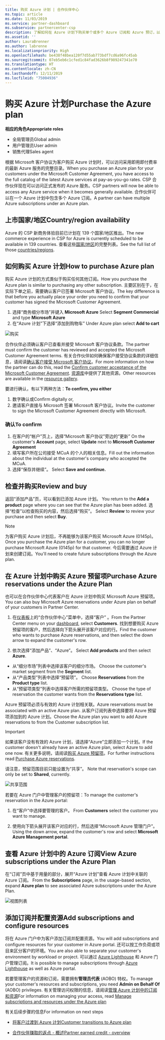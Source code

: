 ```yaml
---
title: 购买 Azure 计划 | 合作伙伴中心
ms.topic: article
ms.date: 11/03/2019
ms.service: partner-dashboard
ms.subservice: partnercenter-csp
description: 了解如何在 Azure 计划下购买单个或多个 Azure 订阅和 Azure 预订，以便配置资源以及查看或添加订阅。
ms.assetid: ''
author: LauraBrenner
ms.author: labrenne
ms.localizationpriority: High
ms.openlocfilehash: be438f48bea120f7d55ab773bdf7cd6a96fc45ab
ms.sourcegitcommit: 07eb5eb6c1cfed1c84fad3626b8f989247341e70
ms.translationtype: HT
ms.contentlocale: zh-CN
ms.lasthandoff: 12/11/2019
ms.locfileid: "75004936"
---
```

# <a name="purchase-the-azure-plan"></a><span data-ttu-id="65f71-103">购买 Azure 计划</span><span class="sxs-lookup"><span data-stu-id="65f71-103">Purchase the Azure plan</span></span>

<span data-ttu-id="65f71-104">**相应的角色**</span><span class="sxs-lookup"><span data-stu-id="65f71-104">**Appropriate roles**</span></span>
-   <span data-ttu-id="65f71-105">全局管理员</span><span class="sxs-lookup"><span data-stu-id="65f71-105">Global admin</span></span>
-   <span data-ttu-id="65f71-106">用户管理员</span><span class="sxs-lookup"><span data-stu-id="65f71-106">User admin</span></span>
-   <span data-ttu-id="65f71-107">销售代理</span><span class="sxs-lookup"><span data-stu-id="65f71-107">Sales agent</span></span>

<span data-ttu-id="65f71-108">根据 Microsoft 客户协议为客户购买 Azure 计划时，可以访问采用即用即付费率的最新 Azure 服务的完整目录。</span><span class="sxs-lookup"><span data-stu-id="65f71-108">When you purchase an Azure plan for your customers under the Microsoft Customer Agreement, you have access to the full catalog of the latest Azure services at pay-as-you-go rates.</span></span> <span data-ttu-id="65f71-109">CSP 合作伙伴现在可以访问正式发布的 Azure 服务。</span><span class="sxs-lookup"><span data-stu-id="65f71-109">CSP partners will now be able to access any Azure service when it becomes generally available.</span></span> <span data-ttu-id="65f71-110">合作伙伴可以在一个 Azure 计划中包含多个 Azure 订阅。</span><span class="sxs-lookup"><span data-stu-id="65f71-110">A partner can have multiple Azure subscriptions under an Azure plan.</span></span> 

## <a name="countryregion-availability"></a><span data-ttu-id="65f71-111">上市国家/地区</span><span class="sxs-lookup"><span data-stu-id="65f71-111">Country/region availability</span></span>
<span data-ttu-id="65f71-112">Azure 的 CSP 新商务体验目前已计划在 139 个国家/地区推出。</span><span class="sxs-lookup"><span data-stu-id="65f71-112">The new commerce experience in CSP for Azure is currently scheduled to be available in 139 countries.</span></span> <span data-ttu-id="65f71-113">查看这些[国家/地区](https://query.prod.cms.rt.microsoft.com/cms/api/am/binary/RE3QN0x)的完整列表。</span><span class="sxs-lookup"><span data-stu-id="65f71-113">See the full list of those [countries/regions](https://query.prod.cms.rt.microsoft.com/cms/api/am/binary/RE3QN0x).</span></span> 

## <a name="how-to-purchase-azure-plan"></a><span data-ttu-id="65f71-114">如何购买 Azure 计划</span><span class="sxs-lookup"><span data-stu-id="65f71-114">How to purchase Azure plan</span></span>

<span data-ttu-id="65f71-115">购买 Azure 计划的方式类似于购买任何其他订阅。</span><span class="sxs-lookup"><span data-stu-id="65f71-115">How you purchase the Azure plan is similar to purchasing any other subscription.</span></span> <span data-ttu-id="65f71-116">主要区别在于，在实际下单之前，需要确认客户已签署 Microsoft 客户协议。</span><span class="sxs-lookup"><span data-stu-id="65f71-116">The key difference is that before you actually place your order you need to confirm that your customer has signed the Microsoft Customer Agreement.</span></span>

1. <span data-ttu-id="65f71-117">选择“商务细分市场”并键入 **Microsoft Azure** </span><span class="sxs-lookup"><span data-stu-id="65f71-117">Select **Segment Commercial** and type **Microsoft Azure**</span></span> 
2. <span data-ttu-id="65f71-118">在“Azure 计划”下选择“添加到购物车” </span><span class="sxs-lookup"><span data-stu-id="65f71-118">Under Azure plan select **Add to cart**</span></span>

![购买](images/azure/Azurepurchase1.png)

<span data-ttu-id="65f71-120">合作伙伴必须确认客户已查看并接受 Microsoft 客户协议条款。</span><span class="sxs-lookup"><span data-stu-id="65f71-120">The partner must confirm the customer has reviewed and accepted the Microsoft Customer Agreement terms.</span></span> <span data-ttu-id="65f71-121">有关合作伙伴如何确保客户接受协议条款的详细信息，请阅读[确认客户接受 Microsoft 客户协议](https://docs.microsoft.com/partner-center/confirm-customer-agreement)。</span><span class="sxs-lookup"><span data-stu-id="65f71-121">For more information on how the partner can do this, read the [Confirm customer acceptance of the Microsoft Customer Agreement](https://docs.microsoft.com/partner-center/confirm-customer-agreement).</span></span> <span data-ttu-id="65f71-122">[资源库](https://partner.microsoft.com/resources/collection/Microsoft-Customer-Agreement-in-the-CSP-program#/)中提供了其他资源。</span><span class="sxs-lookup"><span data-stu-id="65f71-122">Other resources are available in the [resource gallery](https://partner.microsoft.com/resources/collection/Microsoft-Customer-Agreement-in-the-CSP-program#/).</span></span>

<span data-ttu-id="65f71-123"> 要进行确认，有以下两种方法：</span><span class="sxs-lookup"><span data-stu-id="65f71-123">**To confirm, you either**</span></span>
1. <span data-ttu-id="65f71-124">数字确认或</span><span class="sxs-lookup"><span data-stu-id="65f71-124">Confirm digitally or,</span></span>
2. <span data-ttu-id="65f71-125">邀请客户直接与 Microsoft 签署 Microsoft 客户协议。</span><span class="sxs-lookup"><span data-stu-id="65f71-125">Invite the customer to sign the Microsoft Customer Agreement directly with Microsoft.</span></span> 

### <a name="to-confirm"></a><span data-ttu-id="65f71-126">确认</span><span class="sxs-lookup"><span data-stu-id="65f71-126">To confirm</span></span> 

1. <span data-ttu-id="65f71-127">在客户的“帐户”页上，选择“Microsoft 客户协议”旁边的“更新”   </span><span class="sxs-lookup"><span data-stu-id="65f71-127">On the customer's **Account** page, select **Update** next to **Microsoft Customer Agreement**</span></span>  
2. <span data-ttu-id="65f71-128">填写客户所在公司接受 MCuA 的个人的相关信息。</span><span class="sxs-lookup"><span data-stu-id="65f71-128">Fill out the information about the individual at the customer's company who accepted the MCuA.</span></span>
3. <span data-ttu-id="65f71-129">选择“保存并继续”。 </span><span class="sxs-lookup"><span data-stu-id="65f71-129">Select **Save and continue.**</span></span>  

## <a name="review-and-buy"></a><span data-ttu-id="65f71-130">检查并购买</span><span class="sxs-lookup"><span data-stu-id="65f71-130">Review and buy</span></span>

<span data-ttu-id="65f71-131">返回“添加产品”页，可以看到已添加 Azure 计划。 </span><span class="sxs-lookup"><span data-stu-id="65f71-131">You return to the **Add a product** page where you can see that the Azure plan has been added.</span></span> <span data-ttu-id="65f71-132">选择“检查”以检查购买的内容，然后选择“购买”。  </span><span class="sxs-lookup"><span data-stu-id="65f71-132">Select **Review** to review your purchase and then select **Buy**.</span></span> 

>[!Note]
><span data-ttu-id="65f71-133">为客户购买 Azure 计划后，不再能够为该客户购买 Microsoft Azure (0145p)。</span><span class="sxs-lookup"><span data-stu-id="65f71-133">Once you purchase the Azure plan for a customer, you can no longer purchase Microsoft Azure (0145p) for that customer.</span></span> <span data-ttu-id="65f71-134">今后需要通过 Azure 计划来创建订阅。</span><span class="sxs-lookup"><span data-stu-id="65f71-134">You'll need to create future subscriptions through the Azure plan.</span></span>

## <a name="purchase-azure-reservations-under-the-azure-plan"></a><span data-ttu-id="65f71-135">在 Azure 计划中购买 Azure 预留项</span><span class="sxs-lookup"><span data-stu-id="65f71-135">Purchase Azure reservations under the Azure Plan</span></span> 
  
<span data-ttu-id="65f71-136">也可以在合作伙伴中心代表客户在 Azure 计划中购买 Microsoft Azure 预留项。</span><span class="sxs-lookup"><span data-stu-id="65f71-136">You can also buy Microsoft Azure reservations under Azure plan on behalf of your customers in Partner Center.</span></span>

1. <span data-ttu-id="65f71-137">在[仪表板](https://partner.microsoft.com/dashboard/)上的“合作伙伴中心”菜单中，选择“客户”  。</span><span class="sxs-lookup"><span data-stu-id="65f71-137">From the Partner Center menu on your [dashboard](https://partner.microsoft.com/dashboard/), select **Customers**.</span></span> <span data-ttu-id="65f71-138">找到想要购买 Azure 预留项的客户，然后选择向下箭头展开该客户对应的行。</span><span class="sxs-lookup"><span data-stu-id="65f71-138">Find the customer who wants to purchase Azure reservations, and then select the down arrow to expand the customer's row.</span></span> 

2. <span data-ttu-id="65f71-139">依次选择“添加产品”、“Azure”。  </span><span class="sxs-lookup"><span data-stu-id="65f71-139">Select **Add products** and then select **Azure**.</span></span> 
- <span data-ttu-id="65f71-140">从“细分市场”列表中选择该客户的细分市场。 </span><span class="sxs-lookup"><span data-stu-id="65f71-140">Choose the customer's market segment from the **Segment** list.</span></span> 
- <span data-ttu-id="65f71-141">从“产品类型”列表中选择“预留项”。  </span><span class="sxs-lookup"><span data-stu-id="65f71-141">Choose **Reservations** from the **Product type** list.</span></span> 
- <span data-ttu-id="65f71-142">从“预留项类型”列表中选择客户所需的预留项类型。 </span><span class="sxs-lookup"><span data-stu-id="65f71-142">Choose the type of reservation the customer wants from the **Reservations type** list.</span></span> 

<span data-ttu-id="65f71-143">Azure 预留项必须与有效的 Azure 计划相关联。</span><span class="sxs-lookup"><span data-stu-id="65f71-143">Azure reservations must be associated with an active Azure plan.</span></span> <span data-ttu-id="65f71-144">从客户订阅列表中选择要将 Azure 预留项添加到的 Azure 计划。</span><span class="sxs-lookup"><span data-stu-id="65f71-144">Choose the Azure plan you want to add Azure reservations to from the Customer subscription list.</span></span> 

>[!Important] 
><span data-ttu-id="65f71-145">如果该客户没有有效的 Azure 计划，请选择“Azure”立即添加一个计划。</span><span class="sxs-lookup"><span data-stu-id="65f71-145">If the customer doesn't already have an active Azure plan, select Azure to add one now.</span></span> <span data-ttu-id="65f71-146">有关更多说明，请阅读[购买 Azure 预留项](https://docs.microsoft.com/partner-center/azure-reservations-buying#purchase-azure-reservations)。</span><span class="sxs-lookup"><span data-stu-id="65f71-146">For further instructions read [Purchase Azure reservations](https://docs.microsoft.com/partner-center/azure-reservations-buying#purchase-azure-reservations).</span></span>

<span data-ttu-id="65f71-147">请注意，预留范围目前只能设置为“共享”。 </span><span class="sxs-lookup"><span data-stu-id="65f71-147">Note that reservation's scope can only be set to **Shared**, currently.</span></span> 

![共享范围](images/azure/addprods1.png)

<span data-ttu-id="65f71-149">若要在 Azure 门户中管理客户的预留项：</span><span class="sxs-lookup"><span data-stu-id="65f71-149">To manage the customer's reservation in the Azure portal:</span></span> 

1. <span data-ttu-id="65f71-150">在“客户”中选择要管理的客户。 </span><span class="sxs-lookup"><span data-stu-id="65f71-150">From **Customers** select the customer you want to manage.</span></span> 

2. <span data-ttu-id="65f71-151">使用向下箭头展开该客户对应的行，然后选择“Microsoft Azure 管理门户”。 </span><span class="sxs-lookup"><span data-stu-id="65f71-151">Using the down arrow, expand the customer's row and select **Microsoft Azure Management portal**.</span></span>  
 
## <a name="view-azure-subscriptions-under-the-azure-plan"></a><span data-ttu-id="65f71-152">查看 Azure 计划中的 Azure 订阅</span><span class="sxs-lookup"><span data-stu-id="65f71-152">View Azure subscriptions under the Azure Plan</span></span> 

<span data-ttu-id="65f71-153">在“订阅”页中基于用量的部分，展开“Azure 计划”查看 Azure 计划中关联的 Azure 订阅。  </span><span class="sxs-lookup"><span data-stu-id="65f71-153">From the **Subscriptions** page, in the usage-based section, expand **Azure plan** to see associated Azure subscriptions under the Azure Plan.</span></span>

![视图列表](images/azure/addprods2.png) 


## <a name="add-subscriptions-and-configure-resources"></a><span data-ttu-id="65f71-155">添加订阅并配置资源</span><span class="sxs-lookup"><span data-stu-id="65f71-155">Add subscriptions and configure resources</span></span>

<span data-ttu-id="65f71-156">将在 Azure 门户中为客户添加订阅并配置资源。</span><span class="sxs-lookup"><span data-stu-id="65f71-156">You will add subscriptions and configure resources for your customer in Azure portal.</span></span> <span data-ttu-id="65f71-157">还可以按工作负荷或项目来区分客户的环境。</span><span class="sxs-lookup"><span data-stu-id="65f71-157">You are also able to separate your customer's environment by workload or project.</span></span> <span data-ttu-id="65f71-158">可以通过 [Azure Lighthouse](https://azure.microsoft.com/services/azure-lighthouse/) 和 Azure 门户管理订阅。</span><span class="sxs-lookup"><span data-stu-id="65f71-158">It is possible to manage subscriptions through [Azure Lighthouse](https://azure.microsoft.com/services/azure-lighthouse/) as well as Azure portal.</span></span> 

<span data-ttu-id="65f71-159">若要管理客户的资源和订阅，需要拥有**管理员代表** (AOBO) 特权。</span><span class="sxs-lookup"><span data-stu-id="65f71-159">To manage your customer's resources and subscriptions, you need **Admin on Behalf Of** (AOBO) privileges.</span></span> <span data-ttu-id="65f71-160">有关管理访问权限的信息，请阅读[管理 Azure 计划中的订阅和资源](azure-plan-manage.md)</span><span class="sxs-lookup"><span data-stu-id="65f71-160">For information on managing your access, read [Manage subscriptions and resources under the Azure plan](azure-plan-manage.md)</span></span>

<span data-ttu-id="65f71-161">有关后续步骤的信息</span><span class="sxs-lookup"><span data-stu-id="65f71-161">For information on next steps</span></span>

- [<span data-ttu-id="65f71-162">将客户过渡到 Azure 计划</span><span class="sxs-lookup"><span data-stu-id="65f71-162">Customer transitions to Azure plan</span></span>](azure-plan-transition.md)

- [<span data-ttu-id="65f71-163">合作伙伴赚取的返点 - 概述</span><span class="sxs-lookup"><span data-stu-id="65f71-163">Partner earned credit - overview</span></span>](partner-earned-credit.md)







            




    

  













    



    
